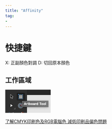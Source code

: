 ```yaml
---
title: "Affinity"
tag: 
- 
---
```

# 快捷鍵
X: 正副顏色對調
D: 切回原本顏色

## 工作區域
![](Pasted%20image%2020220503220530.png)

[了解CMYK印刷色及RGB電腦色 減低印刷品偏色問題](https://printingbanana.com/blog/print-knowledge/before-print/printing-color/108/)